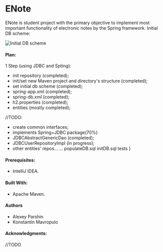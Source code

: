 ENote
=====
ENote is student project with the primary objective to implement most important functionality of 
electronic notes by the Spring framework.
Initial DB scheme:

![Initial DB scheme](http://s019.radikal.ru/i617/1712/20/b6160f97211b.jpg)

#### Plan:
1 Step (using JDBC and Spting):
- init repository (completed);
- init/set new Maven project and directory's structure (completed);
- set initial db scheme (completed);
- spring-app.xml (completed);
- spring-db.xml (completed);
- h2.properties (completed);
- entities (mostly completed);

//TODO:
- create common interfaces;
- implements Spring+JDBC package(70%)
 - JDBCAbstractGenericDao (completed);
 - JDBCUserRepositoryImpl (in progress);
 - other entities' repos...
...
populateDB.sql
initDB.sql
tests
}

 
#### Prerequisites:
- IntelliJ IDEA.

#### Built With:
- Apache Maven.

#### Authors
- Alexey Parshin
- Konstantin Mavropulo

#### Acknowledgments:
//TODO